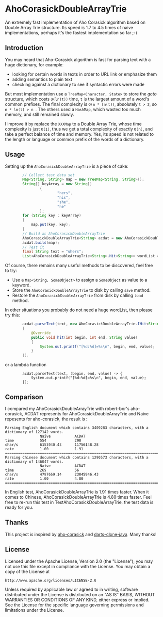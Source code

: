 AhoCorasickDoubleArrayTrie
============

An extremely fast implementation of Aho Corasick algorithm based on Double Array Trie structure. Its speed is 1.7 to 4.5 times of naive implementations, perhaps it's the fastest implementation so far ;-)

Introduction
------------
You may heard that Aho-Corasick algorithm is fast for parsing text with a huge dictionary, for example:
* looking for certain words in texts in order to URL link or emphasize them
* adding semantics to plain text
* checking against a dictionary to see if syntactic errors were made

But most implementation use a `TreeMap<Character, State>` to store the *goto* structure, which costs `O(ln(t))` time, `t` is the largest amount of a word's common prefixes. The final complexity is `O(n * ln(t))`, absolutely `t > 2`, so `n * ln(t) > n `. The others used a `HashMap`, which wasted too much memory, and still remained slowly.

I improve it by replace the `XXXMap` to a Double Array Trie, whose time complexity is just `O(1)`, thus we get a total complexity of exactly `O(n)`, and take a perfect balance of time and memory. Yes, its speed is not related to the length or language or common prefix of the words of a dictionary.

Usage
-----
Setting up the `AhoCorasickDoubleArrayTrie` is a piece of cake:
```java
        // Collect test data set
        Map<String, String> map = new TreeMap<String, String>();
        String[] keyArray = new String[]
                {
                        "hers",
                        "his",
                        "she",
                        "he"
                };
        for (String key : keyArray)
        {
            map.put(key, key);
        }
        // Build an AhoCorasickDoubleArrayTrie
        AhoCorasickDoubleArrayTrie<String> acdat = new AhoCorasickDoubleArrayTrie<String>();
        acdat.build(map);
        // Test it
        final String text = "uhers";
        List<AhoCorasickDoubleArrayTrie<String>.Hit<String>> wordList = acdat.parseText(text);
```

Of course, there remains many useful methods to be discovered, feel free to try:
* Use a `Map<String, SomeObject>` to assign a `SomeObject` as value to a keyword.
* Store the `AhoCorasickDoubleArrayTrie` to disk by calling `save` method.
* Restore the `AhoCorasickDoubleArrayTrie` from disk by calling `load` method.

In other situations you probably do not need a huge wordList, then please try this:

```java
        acdat.parseText(text, new AhoCorasickDoubleArrayTrie.IHit<String>()
        {
            @Override
            public void hit(int begin, int end, String value)
            {
                System.out.printf("[%d:%d]=%s\n", begin, end, value);
            }
        });
```

or a lambda function
```
        acdat.parseText(text, (begin, end, value) -> {
            System.out.printf("[%d:%d]=%s\n", begin, end, value);
        });
```

Comparison
-----
I compared my AhoCorasickDoubleArrayTrie with robert-bor's aho-corasick, ACDAT represents for AhoCorasickDoubleArrayTrie and Naive repesents for aho-corasick, the result is :
```
Parsing English document which contains 3409283 characters, with a dictionary of 127142 words.
               	Naive          	ACDAT          
time           	554            	290            
char/s         	6153940.43     	11756148.28    
rate           	1.00           	1.91           
===========================================================================
Parsing Chinese document which contains 1290573 characters, with a dictionary of 146047 words.
               	Naive          	ACDAT          
time           	269            	56             
char/s         	4797669.14     	23045946.43    
rate           	1.00           	4.80           
===========================================================================
```

In English test, AhoCorasickDoubleArrayTrie is 1.91 times faster. When it comes to Chinese, AhoCorasickDoubleArrayTrie is 4.80 times faster.
Feel free to re-run this test in TestAhoCorasickDoubleArrayTrie, the test data is ready for you.

Thanks
-----
This project is inspired by [aho-corasick](https://github.com/robert-bor/aho-corasick) and [darts-clone-java](https://github.com/hiroshi-manabe/darts-clone-java).
Many thanks!

License
-------
   Licensed under the Apache License, Version 2.0 (the "License");
   you may not use this file except in compliance with the License.
   You may obtain a copy of the License at

	http://www.apache.org/licenses/LICENSE-2.0

   Unless required by applicable law or agreed to in writing, software
   distributed under the License is distributed on an "AS IS" BASIS,
   WITHOUT WARRANTIES OR CONDITIONS OF ANY KIND, either express or implied.
   See the License for the specific language governing permissions and
   limitations under the License.
